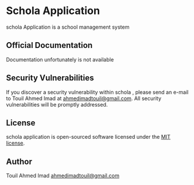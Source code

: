 # Schola Application

schola Application is a school management system 
## Official Documentation

Documentation unfortunately is not available 

## Security Vulnerabilities

If you discover a security vulnerability within schola , please send an e-mail to Touil Ahmed Imad at ahmedimadtouil@gmail.com. All security vulnerabilities will be promptly addressed.

## License

schola application is open-sourced software licensed under the [MIT license](http://opensource.org/licenses/MIT).

## Author
Touil Ahmed Imad ahmedimadtouil@gmail.com
